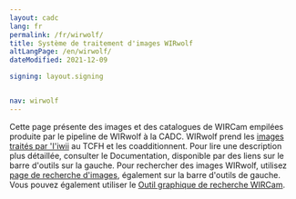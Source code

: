 ```yaml
---
layout: cadc
lang: fr
permalink: /fr/wirwolf/
title: Système de traitement d'images WIRwolf
altLangPage: /en/wirwolf/
dateModified: 2021-12-09

signing: layout.signing


nav: wirwolf
---
```


<p>
  Cette page présente des images et des catalogues de WIRCam empilées
  produite par le pipeline de WIRwolf à la CADC.
  WIRwolf prend les
  <a rel="external" href="https://www.cfht.hawaii.edu/Instruments/Imaging/WIRCam/IiwiVersion1Doc.html" class="ui-link">images traités par 'I'iwii</a> 
  au TCFH et les coadditionnent.  Pour lire une
  description plus détaillée, consulter le Documentation, disponible par des
  liens sur le barre d'outils sur la gauche.  Pour rechercher des images
  WIRwolf, utilisez
  <a href="/fr/recherche/?collection=CFHTWIRWOLF&amp;noexec=true" class="ui-link">page de recherche d'images</a>, également
  sur la barre d'outils de gauche.  Vous pouvez également utiliser
  le <a href="/fr/wirwolf/access/graph.html" class="ui-link">Outil graphique de recherche WIRCam</a>.  
</p>
